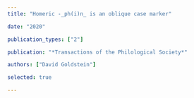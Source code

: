 ```yaml
---
title: "Homeric -_ph(i)n_ is an oblique case marker"

date: "2020"

publication_types: ["2"]

publication: "*Transactions of the Philological Society*"

authors: ["David Goldstein"]

selected: true

---
```

